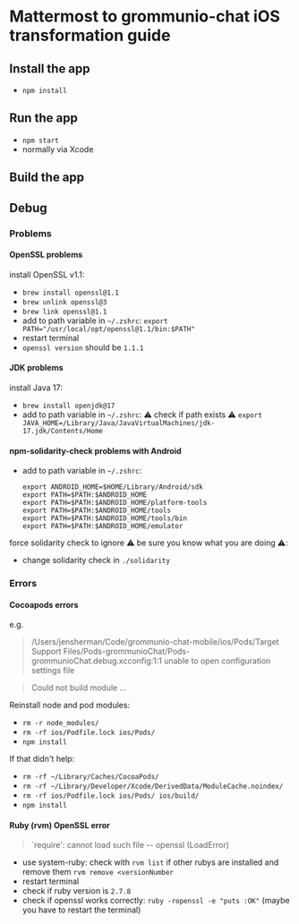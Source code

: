 # Mattermost to grommunio-chat iOS transformation guide

## Install the app

- `npm install`


## Run the app

- `npm start`
- normally via Xcode


## Build the app


## Debug

### Problems

#### OpenSSL problems

install OpenSSL v1.1: 
- `brew install openssl@1.1`
- `brew unlink openssl@3`
- `brew link openssl@1.1`
- add to path variable in `~/.zshrc`: `export PATH="/usr/local/opt/openssl@1.1/bin:$PATH"`
- restart terminal
- `openssl version` should be `1.1.1`

#### JDK problems

install Java 17:
- `brew install openjdk@17`
- add to path variable in `~/.zshrc`: :warning: check if path exists :warning: `export JAVA_HOME=/Library/Java/JavaVirtualMachines/jdk-17.jdk/Contents/Home`

#### npm-solidarity-check problems with Android
- add to path variable in `~/.zshrc`: 
    ```
    export ANDROID_HOME=$HOME/Library/Android/sdk
    export PATH=$PATH:$ANDROID_HOME
    export PATH=$PATH:$ANDROID_HOME/platform-tools
    export PATH=$PATH:$ANDROID_HOME/tools
    export PATH=$PATH:$ANDROID_HOME/tools/bin
    export PATH=$PATH:$ANDROID_HOME/emulator
    ```

force solidarity check to ignore :warning: be sure you know what you are doing :warning::

- change solidarity check in `./solidarity`

### Errors

#### Cocoapods errors
e.g.
> /Users/jensherman/Code/grommunio-chat-mobile/ios/Pods/Target Support Files/Pods-grommunioChat/Pods-grommunioChat.debug.xcconfig:1:1 unable to open configuration settings file

> Could not build module ...

Reinstall node and pod modules:

- `rm -r node_modules/`
- `rm -rf ios/Podfile.lock ios/Pods/`
- `npm install`

If that didn't help:
- `rm -rf ~/Library/Caches/CocoaPods/`
- `rm -rf ~/Library/Developer/Xcode/DerivedData/ModuleCache.noindex/`
- `rm -rf ios/Podfile.lock ios/Pods/ ios/build/`
- `npm install`

#### Ruby (rvm) OpenSSL error
> `require': cannot load such file -- openssl (LoadError)

- use system-ruby: check with `rvm list` if other rubys are installed and remove them `rvm remove <versionNumber`
- restart terminal
- check if ruby version is `2.7.8`
- check if openssl works correctly: `ruby -ropenssl -e "puts :OK"` (maybe you have to restart the terminal)
